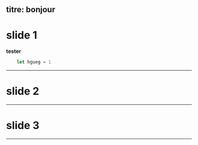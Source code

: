 titre: bonjour
---
# slide 1 

**tester** 

```js
    let hgueg = 1
```

---

# slide 2

---
# slide 3

---
